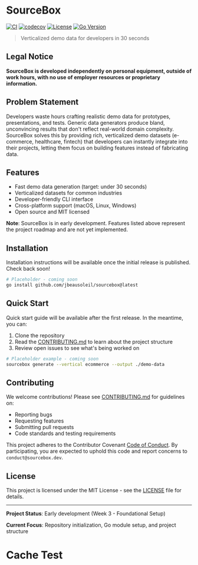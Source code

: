 # SourceBox

[![CI](https://github.com/jbeausoleil/sourcebox/actions/workflows/ci.yml/badge.svg)](https://github.com/jbeausoleil/sourcebox/actions/workflows/ci.yml)
[![codecov](https://codecov.io/gh/jbeausoleil/sourcebox/branch/main/graph/badge.svg)](https://codecov.io/gh/jbeausoleil/sourcebox)
[![License](https://img.shields.io/badge/license-MIT-blue.svg)](LICENSE)
[![Go Version](https://img.shields.io/github/go-mod/go-version/jbeausoleil/sourcebox)](go.mod)

> Verticalized demo data for developers in 30 seconds

<!-- Test comment for PR workflow validation -->

## Legal Notice

**SourceBox is developed independently on personal equipment, outside of work hours, with no use of employer resources or proprietary information.**

## Problem Statement

Developers waste hours crafting realistic demo data for prototypes, presentations, and tests. Generic data generators produce bland, unconvincing results that don't reflect real-world domain complexity. SourceBox solves this by providing rich, verticalized demo datasets (e-commerce, healthcare, fintech) that developers can instantly integrate into their projects, letting them focus on building features instead of fabricating data.

## Features

- Fast demo data generation (target: under 30 seconds)
- Verticalized datasets for common industries
- Developer-friendly CLI interface
- Cross-platform support (macOS, Linux, Windows)
- Open source and MIT licensed

**Note**: SourceBox is in early development. Features listed above represent the project roadmap and are not yet implemented.

## Installation

Installation instructions will be available once the initial release is published. Check back soon!

```bash
# Placeholder - coming soon
go install github.com/jbeausoleil/sourcebox@latest
```

## Quick Start

Quick start guide will be available after the first release. In the meantime, you can:

1. Clone the repository
2. Read the [CONTRIBUTING.md](CONTRIBUTING.md) to learn about the project structure
3. Review open issues to see what's being worked on

```bash
# Placeholder example - coming soon
sourcebox generate --vertical ecommerce --output ./demo-data
```

## Contributing

We welcome contributions! Please see [CONTRIBUTING.md](CONTRIBUTING.md) for guidelines on:

- Reporting bugs
- Requesting features
- Submitting pull requests
- Code standards and testing requirements

This project adheres to the Contributor Covenant [Code of Conduct](CODE_OF_CONDUCT.md). By participating, you are expected to uphold this code and report concerns to `conduct@sourcebox.dev`.

## License

This project is licensed under the MIT License - see the [LICENSE](LICENSE) file for details.

---

**Project Status**: Early development (Week 3 - Foundational Setup)

**Current Focus**: Repository initialization, Go module setup, and project structure
# Cache Test
